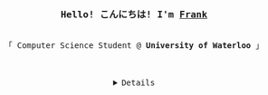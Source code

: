 <h3 align="center"><samp>Hello! こんにちは! I'm <b><a rel="nofollow noopener noreferrer" target="_blank" href="https://franktao.com">Frank</a></b></samp></h3>
<p align="center"><br>
  <samp>
    「 Computer Science Student @ <b>University of Waterloo</b> 」<br>
  </samp>
</p>
<br><br>
<details align="center">
  <summary> <samp>Details</samp></summary>
  <br>
    <p align="center">
      <img src="https://github-readme-stats.vercel.app/api?username=onyasumi&include_all_commits=true&show_icons=true&theme=tokyonight"></img><br>
      <a href="https://github.com/onyasumi/onyasumi" target="_blank"><img src="https://img.shields.io/github/last-commit/onyasumi/onyasumi?label=profile%20updated&style=flat&color=green"></a>
    </p>
</details>
<br>
